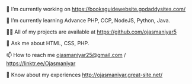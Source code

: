 🔭 I’m currently working on https://booksguidewebsite.godaddysites.com/

🌱 I’m currently learning Advance PHP, CCP, NodeJS, Python, Java.

👨‍💻 All of my projects are available at https://github.com/ojasmaniyar5

💬 Ask me about HTML, CSS, PHP.

📫 How to reach me ojasmaniyar25@gmail.com / https://linktr.ee/Ojasmaniyar

📄 Know about my experiences http://ojasmaniyar.great-site.net/

<!---
ojasmaniyar5/ojasmaniyar5 is a ✨ special ✨ repository because its `README.md` (this file) appears on your GitHub profile.
You can click the Preview link to take a look at your changes.
--->

